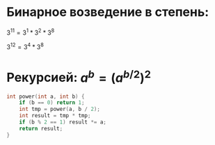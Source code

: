 Бинарное возведение в степень:
=

$3^{11} = 3^1 * 3^2 * 3^8$

$3^{12} = 3^4 * 3^8$

Рекурсией: $a^b = (a^{b/2})^2$
=
```cpp
int power(int a, int b) {
    if (b == 0) return 1;
    int tmp = power(a, b / 2);
    int result = tmp * tmp;
    if (b % 2 == 1) result *= a;
    return result;
}
```
